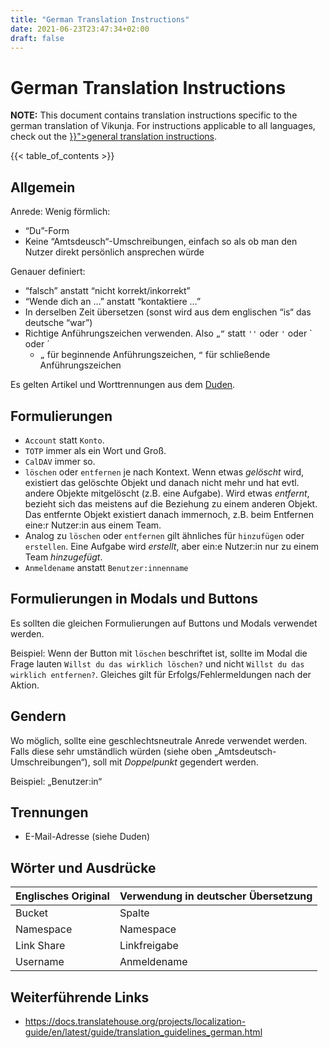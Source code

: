 ```yaml
---
title: "German Translation Instructions"
date: 2021-06-23T23:47:34+02:00
draft: false
---
```


# German Translation Instructions

<div class="notification is-warning">
<b>NOTE:</b> This document contains translation instructions specific to the german translation of Vikunja.
For instructions applicable to all languages, check out the <a href="{{< ref "./translations.md">}}">general translation instructions</a>.
</div>

{{< table_of_contents >}}

## Allgemein

Anrede: Wenig förmlich:

* “Du”-Form
* Keine “Amtsdeusch“-Umschreibungen, einfach so als ob man den Nutzer direkt persönlich ansprechen würde

Genauer definiert:

* “falsch” anstatt “nicht korrekt/inkorrekt”
* “Wende dich an …” anstatt “kontaktiere …”
* In derselben Zeit übersetzen (sonst wird aus dem englischen “is“ das deutsche “war”)
* Richtige Anführungszeichen verwenden. Also `„“` statt `''` oder `'` oder ` oder ´
	* `„` für beginnende Anführungszeichen, `“` für schließende Anführungszeichen

Es gelten Artikel und Worttrennungen aus dem [Duden](https://duden.de).

## Formulierungen

* `Account` statt `Konto`.
* `TOTP` immer als ein Wort und Groß.
* `CalDAV` immer so.
* `löschen` oder `entfernen` je nach Kontext. Wenn etwas *gelöscht* wird, existiert das gelöschte Objekt und danach
  nicht mehr und hat evtl. andere Objekte mitgelöscht (z.B. eine Aufgabe). Wird etwas *entfernt*, bezieht sich das
  meistens auf die Beziehung zu einem anderen Objekt. Das entfernte Objekt existiert danach immernoch, z.B. beim
  Entfernen eine:r Nutzer:in aus einem Team.
* Analog zu `löschen` oder `entfernen` gilt ähnliches für `hinzufügen` oder `erstellen`. Eine Aufgabe wird *erstellt*,
  aber ein:e Nutzer:in nur zu einem Team *hinzugefügt*.
* `Anmeldename` anstatt `Benutzer:innenname`

## Formulierungen in Modals und Buttons

Es sollten die gleichen Formulierungen auf Buttons und Modals verwendet werden.

Beispiel: Wenn der Button mit `löschen` beschriftet ist, sollte im Modal die Frage
lauten `Willst du das wirklich löschen?` und nicht `Willst du das wirklich entfernen?`. Gleiches gilt für
Erfolgs/Fehlermeldungen nach der Aktion.

## Gendern

Wo möglich, sollte eine geschlechtsneutrale Anrede verwendet werden. Falls diese sehr umständlich würden (siehe oben
„Amtsdeutsch-Umschreibungen“), soll mit *Doppelpunkt* gegendert werden.

Beispiel: „Benutzer:in“

## Trennungen

* E-Mail-Adresse (siehe Duden)

## Wörter und Ausdrücke

| Englisches Original | Verwendung in deutscher Übersetzung |
| ------------------- | -------------------- |
| Bucket | Spalte |
| Namespace | Namespace |
| Link Share | Linkfreigabe |
| Username | Anmeldename |

## Weiterführende Links

* https://docs.translatehouse.org/projects/localization-guide/en/latest/guide/translation_guidelines_german.html
